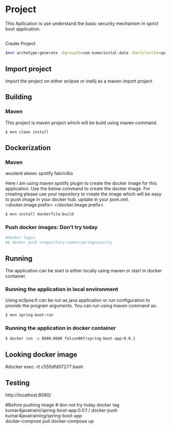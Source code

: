 
# Project
This Apllication is use understand the basic security mechanism in sprict boot application.

##
Create Project

```bash
$mvn archetype:generate -DgroupId=com.kumarinstal.data -DartifactId=spring-project -DarchetypeArtifactId=maven-archetype-quickstart -DinteractiveMode=false
```
## Import project
Import the project on either eclipse or inellij as a maven import project

## Building

### Maven
This project is maven project which will be build using maven command.

```bash
$ mvn clean install
```

## Dockerization

### Maven
wouterd
alexec
spotify
fabric8io

Here i am using maven spotify plugin to create the docker image for this application.
Use the below command to create the docker image.
For creating please use your repository to create the image which will be easy to push image in your docker hub.
update in your pom.xml.
<docker.image.prefix> <your repo name> </docker.image.prefix>

```bash
$ mvn install dockerfile:build
```

### Push docker images: Don't try today

```bash
#docker login
#$ docker push <repository-name>/springsecurity
```

## Running

The application can be start is either locally using maven or start in docker container.

### Running the application in local environment
Using eclipse:It can be run as java application or run configuration to provide the program arguments.
You can run using maven command as:

```bash
$ mvn spring-boot:run
```

### Running the application in docker container

```bash
$ docker run -p 8080:8080 falcon007/spring-boot-app:0.0.1 

```

## Looking docker image

#docker exec -it c555dfd07277 bash

## Testing

http://localhost:8080/

#Before pushing image # don not try today
docker tag kumar4javatraini/spring-boot-app:0.0.1 <yourdockerID>/<dockerreponame>
docker push kumar4javatraining/spring-boot-app  
docker-compose  pull
docker-compose  up


